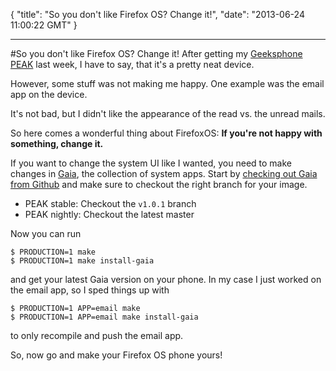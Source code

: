 {
  "title": "So you don't like Firefox OS? Change it!",
  "date": "2013-06-24 11:00:22 GMT"
}

---

#So you don't like Firefox OS? Change it!
After getting my [Geeksphone PEAK](http://www.geeksphone.com/) last week, I have to say, that it's a pretty neat device.

However, some stuff was not making me happy. One example was the email app on the device.

It's not bad, but I didn't like the appearance of the read vs. the unread mails.

So here comes a wonderful thing about FirefoxOS: **If you're not happy with something, change it.**

If you want to change the system UI like I wanted, you need to make changes in [Gaia](https://wiki.mozilla.org/Gaia), the collection of system apps. Start by [checking out Gaia from Github](https://github.com/mozilla-b2g/gaia) and make sure to checkout the right branch for your image.

* PEAK stable: Checkout the ``v1.0.1`` branch
* PEAK nightly: Checkout the latest master

Now you can run

    $ PRODUCTION=1 make
    $ PRODUCTION=1 make install-gaia
and get your latest Gaia version on your phone.
In my case I just worked on the email app, so I sped things up with

    $ PRODUCTION=1 APP=email make
    $ PRODUCTION=1 APP=email make install-gaia
to only recompile and push the email app.

So, now go and make your Firefox OS phone yours!